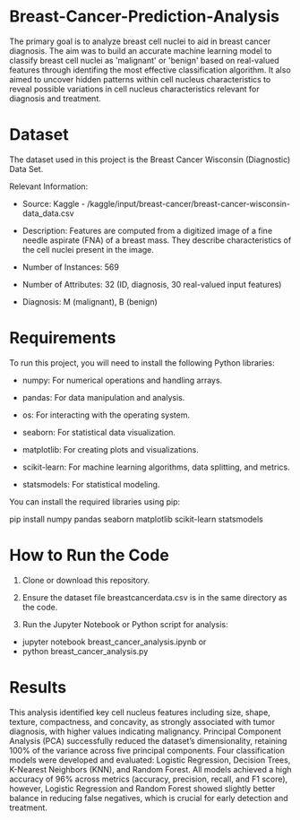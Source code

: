 # Breast-Cancer-Prediction-Analysis

The primary goal is to analyze breast cell nuclei to aid in breast cancer diagnosis. The aim was to build an accurate machine learning model to classify breast cell nuclei as 'malignant' or 'benign' based on real-valued features through identifing the most effective classification algorithm. It also aimed to uncover hidden patterns within cell nucleus characteristics to reveal possible variations in cell nucleus characteristics relevant for diagnosis and treatment.

# Dataset
The dataset used in this project is the Breast Cancer Wisconsin (Diagnostic) Data Set. 

Relevant Information:

- Source: Kaggle - /kaggle/input/breast-cancer/breast-cancer-wisconsin-data_data.csv

- Description: Features are computed from a digitized image of a fine needle aspirate (FNA) of a breast mass. They describe characteristics of the cell nuclei present in the image.

- Number of Instances: 569

- Number of Attributes: 32 (ID, diagnosis, 30 real-valued input features)

- Diagnosis: M (malignant), B (benign)

# Requirements

To run this project, you will need to install the following Python libraries:

- numpy: For numerical operations and handling arrays.

- pandas: For data manipulation and analysis.

- os: For interacting with the operating system.

- seaborn: For statistical data visualization.

- matplotlib: For creating plots and visualizations.

- scikit-learn: For machine learning algorithms, data splitting, and metrics.

- statsmodels: For statistical modeling.

You can install the required libraries using pip:

  pip install numpy pandas seaborn matplotlib scikit-learn statsmodels


# How to Run the Code

1. Clone or download this repository.

2. Ensure the dataset file breastcancerdata.csv is in the same directory as the code.

3. Run the Jupyter Notebook or Python script for analysis:

- jupyter notebook breast_cancer_analysis.ipynb
or
- python breast_cancer_analysis.py

# Results 
This analysis identified key cell nucleus features including size, shape, texture, compactness, and concavity, as strongly associated with tumor diagnosis, with higher values indicating malignancy. Principal Component Analysis (PCA) successfully reduced the dataset’s dimensionality, retaining 100% of the variance across five principal components. Four classification models were developed and evaluated: Logistic Regression, Decision Trees, K-Nearest Neighbors (KNN), and Random Forest. All models achieved a high accuracy of 96% across metrics (accuracy, precision, recall, and F1 score), however, Logistic Regression and Random Forest showed slightly better balance in reducing false negatives, which is crucial for early detection and treatment.

